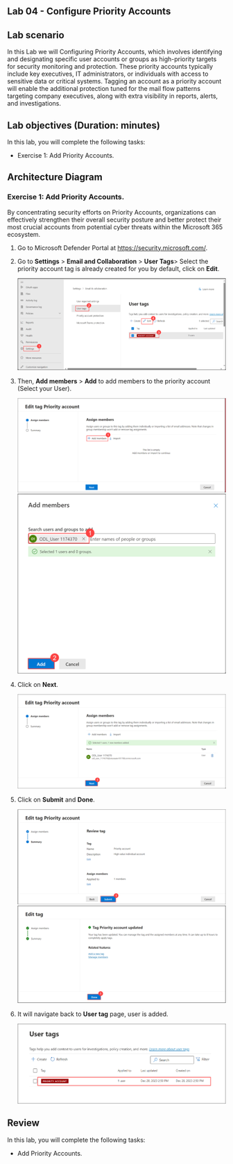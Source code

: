 ## Lab 04 - Configure Priority Accounts

## Lab scenario


In this Lab we will Configuring Priority Accounts, which involves identifying and designating specific user accounts or groups as high-priority targets for security monitoring and protection. These priority accounts typically include key executives, IT administrators, or individuals with access to sensitive data or critical systems. Tagging an account as a priority account will enable the additional protection tuned for the mail flow patterns targeting company executives, along with extra visibility in reports, alerts, and investigations.


## Lab objectives (Duration: minutes)


In this lab, you will complete the following tasks:
- Exercise 1: Add Priority Accounts.

## Architecture Diagram

### Exercise 1: Add Priority Accounts. 

By concentrating security efforts on Priority Accounts, organizations can effectively strengthen their overall security posture and better protect their most crucial accounts from potential cyber threats within the Microsoft 365 ecosystem.

1. Go to Microsoft Defender Portal at https://security.microsoft.com/.

1. Go to **Settings** > **Email and Collaboration** > **User Tags**> Select the priority account tag is already created for you by default, click on **Edit**.

   ![Picture 1](../Media/image_3.png)

1. Then, **Add members** > **Add** to add members to the priority account (Select your User).

   ![Picture 1](../Media/image_4.png)
   ![Picture 1](../Media/image_5.png)   

1. Click on **Next**.

   ![Picture 1](../Media/image_6.png)

1. Click on **Submit** and **Done**.

   ![Picture 1](../Media/image_7.png)
   ![Picture 1](../Media/image_8.png)

1. It will navigate back to **User tag** page, user is added.
   
   ![Picture 1](../Media/image_52.png)   

## Review
In this lab, you will complete the following tasks:
- Add Priority Accounts.
   



